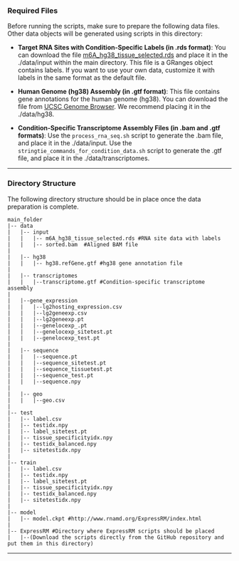 ### Required Files
Before running the scripts, make sure to prepare the following data files. Other data objects will be generated using scripts in this directory:

- **Target RNA Sites with Condition-Specific Labels (in .rds format)**:  You can download the file [m6A_hg38_tissue_selected.rds](http://www.rnamd.org/ExpressRM/index.html) and place it in the ./data/input within the main directory. This file is a GRanges object contains labels. If you want to use your own data, customize it with labels in the same format as the default file.

- **Human Genome (hg38) Assembly (in .gtf format)**: This file contains gene annotations for the human genome (hg38). You can download the file from [UCSC Genome Browser](https://hgdownload.soe.ucsc.edu/goldenPath/hg38/bigZips/genes/). We recommend placing it in the ./data/hg38.

- **Condition-Specific Transcriptome Assembly Files (in .bam and .gtf formats)**: Use the `process_rna_seq.sh` script to generate the .bam file, and place it in the ./data/input. Use the `stringtie_commands_for_condition_data.sh` script to generate the .gtf file, and place it in the ./data/transcriptomes.

---
### Directory Structure
The following directory structure should be in place once the data preparation is complete.
```
main_folder
|-- data
|   |-- input
|   |   |-- m6A_hg38_tissue_selected.rds #RNA site data with labels
|   |   |-- sorted.bam  #Aligned BAM file
| 
|   |-- hg38
|   |   |-- hg38.refGene.gtf #hg38 gene annotation file
|
|   |-- transcriptomes
|   |   |--transcriptome.gtf #Condition-specific transcriptome assembly
|
|   |--gene_expression
|   |   |--lg2hosting_expression.csv
|   |   |--lg2geneexp.csv
|   |   |--lg2geneexp.pt
|   |   |--genelocexp_.pt
|   |   |--genelocexp_sitetest.pt
|   |   |--genelocexp_test.pt
|
|   |-- sequence
|   |   |--sequence.pt
|   |   |--sequence_sitetest.pt
|   |   |--sequence_tissuetest.pt
|   |   |--sequence_test.pt
|   |   |--sequence.npy
|
|   |-- geo
|   |   |--geo.csv
|
|-- test
|   |-- label.csv
|   |-- testidx.npy
|   |-- label_sitetest.pt
|   |-- tissue_specificityidx.npy
|   |-- testidx_balanced.npy
|   |-- sitetestidx.npy
|
|-- train
|   |-- label.csv
|   |-- testidx.npy
|   |-- label_sitetest.pt
|   |-- tissue_specificityidx.npy
|   |-- testidx_balanced.npy
|   |-- sitetestidx.npy
|
|-- model                                                      
|   |-- model.ckpt #http://www.rnamd.org/ExpressRM/index.html
|
|-- ExpressRM #Directory where ExpressRM scripts should be placed
|   |--(Download the scripts directly from the GitHub repository and put them in this directory)
```
---
